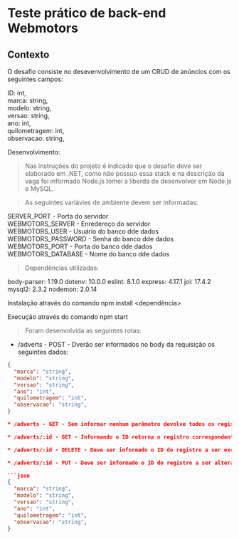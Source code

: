 # Teste prático de back-end Webmotors

## Contexto
O desafio consiste no desevenvolvimento de um CRUD de anúncios com os seguintes campos:


  ID: int,<br />
  marca: string,<br />
  modelo: string,<br />
  versao: string,<br />
  ano: int,<br />
  quilometragem: int,<br />
  observacao: string,<br />


Desenvolvimento:
> Nas instruções do projeto é indicado que o desafio deve ser elaborado em .NET, como não possuo essa stack e na descrição da vaga foi informado Node.js tomei a liberda de desenvolver em Node.js e MySQL. 

> As seguintes variávies de ambiente devem ser informadas:

SERVER_PORT - Porta do servidor<br />
WEBMOTORS_SERVER - Enredereço do servidor<br />
WEBMOTORS_USER - Usuário do banco dde dados<br />
WEBMOTORS_PASSWORD - Senha do banco dde dados<br />
WEBMOTORS_PORT - Porta do banco dde dados<br />
WEBMOTORS_DATABASE - Nome do banco dde dados<br />


> Dependências utilizadas:

body-parser: 1.19.0
dotenv: 10.0.0
eslint: 8.1.0
express: 4.17.1
joi: 17.4.2
mysql2: 2.3.2
nodemon: 2.0.14

Instalação através do comando npm install <dependência>

Execução através do comando npm start

> Foram desenvolvida as seguintes rotas:


* /adverts - POST - Dverão ser informados no body da requisição os seguintes dados:

```json
{
  "marca": "string",
  "modelo": "string",
  "versao": "string",
  "ano": "int",
  "quilometragem": "int",
  "observacao": "string",
}

* /adverts - GET - Sem informar nenhum parâmetro devolve todos os registros do banco.

* /adverts/:id - GET - Informando o ID retorna o registro correspondente.

* /adverts/:id - DELETE - Deve ser informado o ID do registro a ser excluído

* /adverts/:id - PUT - Deve ser informado o ID do registro a ser alterado e no body da requisição os seguintes dados:

```json
{
  "marca": "string",
  "modelo": "string",
  "versao": "string",
  "ano": "int",
  "quilometragem": "int",
  "observacao": "string",
}


